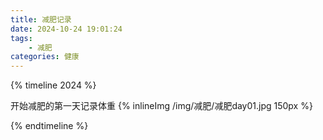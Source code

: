 ```yaml
---
title: 减肥记录
date: 2024-10-24 19:01:24
tags: 
    - 减肥
categories: 健康
---
```


{% timeline 2024 %}

<!-- timeline 10-24 -->

开始减肥的第一天记录体重
{% inlineImg /img/减肥/减肥day01.jpg 150px %}

<!-- endtimeline -->

<!-- timeline 10-25 -->

<!-- 开始减肥的第一天记录体重
{% inlineImg /img/减肥/减肥day01.jpg 150px %} -->

<!-- endtimeline -->

{% endtimeline %}
